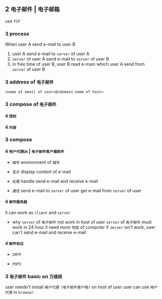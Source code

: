 ## 2 `电子邮件` | `电子邮箱` 
use `TCP` 

### 3  process
When user A send e-mail to user B

1. user A send e-mail to `server` of user A
2. `server` of user A send e-mail to `server` of user B
3. in free time of user B, user B read e-main which user A send  from `server` of user B

### 3  address of `电子邮件` 
`<name of email of user>@<domain name of host>` 

### 3  compose of `电子邮件` 
#### 4   `信封` 

#### 4   `内容` 

### 3  compose
#### 4   `用户代理UA` | `电子邮件客户端软件` 

* `编写` 
environment of `编写` 

* `显示` 
display content of e-mail

* `处理` 
handle send e-mail and receive e-mail

* `通信` 
send e-mail to `server` of user
get e-mail from `server` of user

#### 4   `邮件服务器` 
it can work as `client` and `server` 

* why `server` of `电子邮件` not work in host of user
`server` of `电子邮件` must work in 24 hour
it need more `性能` of computer
if `server` isn't work, user can't send e-mail and receive e-mail

#### 4   `邮件协议` 
* `SMTP` 

* `POP3` 


### 3  `电子邮件` basic on `万维网` 
user needn't install `用户代理（电子邮件客户端)` on host of user
user can use `用户代理` in `browser` 
